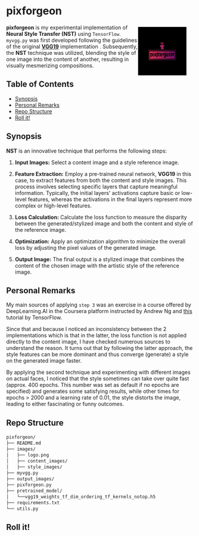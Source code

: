 
# pixforgeon <img src="images/logo.png" alt="Logo" width="130" height="130" style="float: right; margin-top: 60px; margin-right: 20px;">

**pixforgeon** is my experimental implementation of **Neural Style Transfer (NST)** using `TensorFlow`. `myvgg.py` was first developed following the guidelines of the original [**VGG19**](https://arxiv.org/pdf/1409.1556.pdf) implementation . Subsequently, the **NST** technique was utilized, blending the style of one image into the content of another, resulting in visually mesmerizing compositions.

## Table of Contents
  - [Synopsis](#synopsis)
  - [Personal Remarks](#personal-remarks)
  - [Repo Structure](#repo-structure)
  - [Roll it!](#roll-it)

## Synopsis
**NST** is an innovative technique that performs the following steps:

1. **Input Images:** Select a content image and a style reference image.

2. **Feature Extraction:** Employ a pre-trained neural network, **VGG19** in this case, to extract features from both the content and style images. This process involves selecting specific layers that capture meaningful information. Typically, the initial layers' activations capture basic or low-level features, whereas the activations in the final layers represent more complex or high-level features.

3. **Loss Calculation:** Calculate the loss function to measure the disparity between the generated/stylized image and both the content and style of the reference image. 

4. **Optimization:** Apply an optimization algorithm to minimize the overall loss by adjusting the pixel values of the generated image.

5. **Output Image:** The final output is a stylized image that combines the content of the chosen image with the artistic style of the reference image.

## Personal Remarks
My main sources of applying `step 3` was an exercise in a course offered by DeepLearning.AI in the Coursera platform instructed by Andrew Ng and  [this](https://www.tensorflow.org/tutorials/generative/style_transfer) tutorial by TensorFlow. 

Since that and because I noticed an inconsistency between the 2 implementations which is that in the latter, the loss function is not applied directly to the content image, I have checked numerous sources to understand the reason. It turns out that by following the latter approach, the style features can be more dominant and thus converge (generate) a style on the generated image faster.

By applying the second technique and experimenting with different images on actual faces, I noticed that the style sometimes can take over quite fast (approx. 400 epochs. This number was set as default if no epochs are specified) and generates some satisfying results, while other times for epochs > 2000 and a learning rate of 0.01, the style distorts the image, leading to either fascinating or funny outcomes.

## Repo Structure
```
pixforgeon/
├── README.md
├── images/
│   ├── logo.png
│   ├── content_images/
│   ├── style_images/
├── myvgg.py
├── output_images/
├── pixforgeon.py
├── pretrained_model/
│   └──vgg19_weights_tf_dim_ordering_tf_kernels_notop.h5 
├── requirements.txt
└── utils.py
```

## Roll it!



